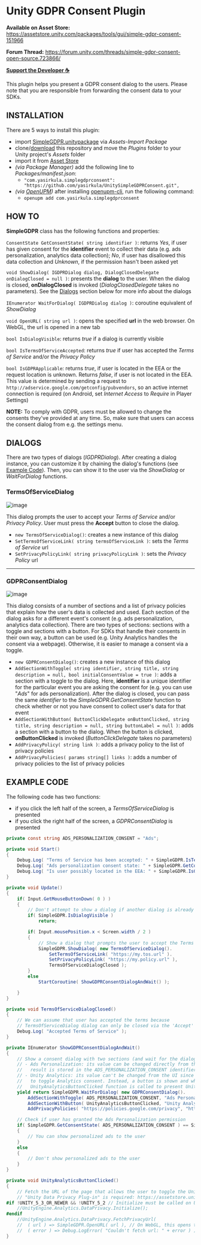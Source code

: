 # Unity GDPR Consent Plugin

**Available on Asset Store:** https://assetstore.unity.com/packages/tools/gui/simple-gdpr-consent-151966

**Forum Thread:** https://forum.unity.com/threads/simple-gdpr-consent-open-source.723866/

**[Support the Developer ☕](https://yasirkula.itch.io/unity3d)**

This plugin helps you present a GDPR consent dialog to the users. Please note that you are responsible from forwarding the consent data to your SDKs.

## INSTALLATION

There are 5 ways to install this plugin:

- import [SimpleGDPR.unitypackage](https://github.com/yasirkula/UnitySimpleGDPRConsent/releases) via *Assets-Import Package*
- clone/[download](https://github.com/yasirkula/UnitySimpleGDPRConsent/archive/master.zip) this repository and move the *Plugins* folder to your Unity project's *Assets* folder
- import it from [Asset Store](https://assetstore.unity.com/packages/tools/gui/simple-gdpr-consent-151966)
- *(via Package Manager)* add the following line to *Packages/manifest.json*:
  - `"com.yasirkula.simplegdprconsent": "https://github.com/yasirkula/UnitySimpleGDPRConsent.git",`
- *(via [OpenUPM](https://openupm.com))* after installing [openupm-cli](https://github.com/openupm/openupm-cli), run the following command:
  - `openupm add com.yasirkula.simplegdprconsent`

## HOW TO

**SimpleGDPR** class has the following functions and properties:

`ConsentState GetConsentState( string identifier )`: returns *Yes*, if user has given consent for the **identifier** event to collect their data (e.g. ads personalization, analytics data collection); *No*, if user has disallowed this data collection and *Unknown*, if the permission hasn't been asked yet

`void ShowDialog( IGDPRDialog dialog, DialogClosedDelegate onDialogClosed = null )`: presents the **dialog** to the user. When the dialog is closed, **onDialogClosed** is invoked (*DialogClosedDelegate* takes no parameters). See the [Dialogs](#dialogs) section below for more info about the dialogs

`IEnumerator WaitForDialog( IGDPRDialog dialog )`: coroutine equivalent of *ShowDialog*

`void OpenURL( string url )`: opens the specified **url** in the web browser. On WebGL, the url is opened in a new tab

`bool IsDialogVisible`: returns *true* if a dialog is currently visible

`bool IsTermsOfServiceAccepted`: returns *true* if user has accepted the *Terms of Service* and/or the *Privacy Policy*

`bool IsGDPRApplicable`: returns *true*, if user is located in the EEA or the request location is unknown. Returns *false*, if user is not located in the EEA. This value is determined by sending a request to `http://adservice.google.com/getconfig/pubvendors`, so an active internet connection is required (on Android, set *Internet Access* to *Require* in Player Settings)

**NOTE:** To comply with GDPR, users must be allowed to change the consents they've provided at any time. So, make sure that users can access the consent dialog from e.g. the settings menu.

## DIALOGS

There are two types of dialogs (*IGDPRDialog*). After creating a dialog instance, you can customize it by chaining the dialog's functions (see [Example Code](example-code)). Then, you can show it to the user via the *ShowDialog* or *WaitForDialog* functions.

### TermsOfServiceDialog

![image](Images/TermsOfServiceDialog.png)

This dialog prompts the user to accept your *Terms of Service* and/or *Privacy Policy*. User must press the **Accept** button to close the dialog.

- `new TermsOfServiceDialog()`: creates a new instance of this dialog
- `SetTermsOfServiceLink( string termsOfServiceLink )`: sets the *Terms of Service* url
- `SetPrivacyPolicyLink( string privacyPolicyLink )`: sets the *Privacy Policy* url

---

### GDPRConsentDialog

![image](Images/GDPRConsentDialog.png)

This dialog consists of a number of sections and a list of privacy policies that explain how the user's data is collected and used. Each section of the dialog asks for a different event's consent (e.g. ads personalization, analytics data collection). There are two types of sections: sections with a toggle and sections with a button. For SDKs that handle their consents in their own way, a button can be used (e.g. Unity Analytics handles the consent via a webpage). Otherwise, it is easier to manage a consent via a toggle.

- `new GDPRConsentDialog()`: creates a new instance of this dialog
- `AddSectionWithToggle( string identifier, string title, string description = null, bool initialConsentValue = true )`: adds a section with a toggle to the dialog. Here, **identifier** is a unique identifier for the particular event you are asking the consent for (e.g. you can use "*Ads*" for ads personalization). After the dialog is closed, you can pass the same *identifier* to the *SimpleGDPR.GetConsentState* function to check whether or not you have consent to collect user's data for that event
- `AddSectionWithButton( ButtonClickDelegate onButtonClicked, string title, string description = null, string buttonLabel = null )`: adds a section with a button to the dialog. When the button is clicked, **onButtonClicked** is invoked (*ButtonClickDelegate* takes no parameters)
- `AddPrivacyPolicy( string link )`: adds a privacy policy to the list of privacy policies
- `AddPrivacyPolicies( params string[] links )`: adds a number of privacy policies to the list of privacy policies

## EXAMPLE CODE

The following code has two functions:

- if you click the left half of the screen, a *TermsOfServiceDialog* is presented
- if you click the right half of the screen, a *GDPRConsentDialog* is presented

```csharp
private const string ADS_PERSONALIZATION_CONSENT = "Ads";

private void Start()
{
	Debug.Log( "Terms of Service has been accepted: " + SimpleGDPR.IsTermsOfServiceAccepted );
	Debug.Log( "Ads personalization consent state: " + SimpleGDPR.GetConsentState( ADS_PERSONALIZATION_CONSENT ) );
	Debug.Log( "Is user possibly located in the EEA: " + SimpleGDPR.IsGDPRApplicable );
}

private void Update()
{
	if( Input.GetMouseButtonDown( 0 ) )
	{
		// Don't attempt to show a dialog if another dialog is already visible
		if( SimpleGDPR.IsDialogVisible )
			return;

		if( Input.mousePosition.x < Screen.width / 2 )
		{
			// Show a dialog that prompts the user to accept the Terms of Service and Privacy Policy
			SimpleGDPR.ShowDialog( new TermsOfServiceDialog().
				SetTermsOfServiceLink( "https://my.tos.url" ).
				SetPrivacyPolicyLink( "https://my.policy.url" ),
				TermsOfServiceDialogClosed );
		}
		else
			StartCoroutine( ShowGDPRConsentDialogAndWait() );

	}
}

private void TermsOfServiceDialogClosed()
{
	// We can assume that user has accepted the terms because
	// TermsOfServiceDialog dialog can only be closed via the 'Accept' button
	Debug.Log( "Accepted Terms of Service" );
}

private IEnumerator ShowGDPRConsentDialogAndWait()
{
	// Show a consent dialog with two sections (and wait for the dialog to be closed):
	// - Ads Personalization: its value can be changed directly from the UI,
	//   result is stored in the ADS_PERSONALIZATION_CONSENT identifier
	// - Unity Analytics: its value can't be changed from the UI since Unity presents its own UI
	//   to toggle Analytics consent. Instead, a button is shown and when the button is clicked,
	//   UnityAnalyticsButtonClicked function is called to present Unity's own UI
	yield return SimpleGDPR.WaitForDialog( new GDPRConsentDialog().
		AddSectionWithToggle( ADS_PERSONALIZATION_CONSENT, "Ads Personalization", "When enabled, you'll see ads that are more relevant to you. Otherwise, you will still receive ads, but they will no longer be tailored toward you." ).
		AddSectionWithButton( UnityAnalyticsButtonClicked, "Unity Analytics", "The collected data allows us to optimize the gameplay and update the game with new enjoyable content. You can see your collected data or change your settings from the dashboard.", "Open Analytics Dashboard" ).
		AddPrivacyPolicies( "https://policies.google.com/privacy", "https://unity3d.com/legal/privacy-policy", "https://my.policy.url" ) );

	// Check if user has granted the Ads Personalization permission
	if( SimpleGDPR.GetConsentState( ADS_PERSONALIZATION_CONSENT ) == SimpleGDPR.ConsentState.Yes )
	{
		// You can show personalized ads to the user
	}
	else
	{
		// Don't show personalized ads to the user
	}
}

private void UnityAnalyticsButtonClicked()
{
	// Fetch the URL of the page that allows the user to toggle the Unity Analytics consent
	// "Unity Data Privacy Plug-in" is required: https://assetstore.unity.com/packages/add-ons/services/unity-data-privacy-plug-in-118922
#if !UNITY_5_3_OR_NEWER && !UNITY_5_2 // Initialize must be called on Unity 5.1 or earlier
	//UnityEngine.Analytics.DataPrivacy.Initialize();
#endif
	//UnityEngine.Analytics.DataPrivacy.FetchPrivacyUrl( 
	//	( url ) => SimpleGDPR.OpenURL( url ), // On WebGL, this opens the URL in a new tab
	//	( error ) => Debug.LogError( "Couldn't fetch url: " + error ) );
}
```
